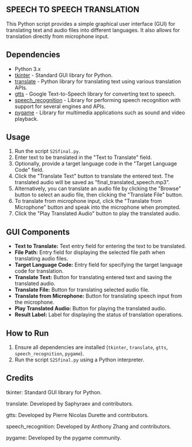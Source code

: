 ## SPEECH TO SPEECH TRANSLATION

This Python script provides a simple graphical user interface (GUI) for translating text and audio files into different languages. It also allows for translation directly from microphone input.

## Dependencies
- Python 3.x
- [tkinter](https://docs.python.org/3/library/tkinter.html) - Standard GUI library for Python.
- [translate](https://pypi.org/project/translate/) - Python library for translating text using various translation APIs.
- [gtts](https://pypi.org/project/gTTS/) - Google Text-to-Speech library for converting text to speech.
- [speech_recognition](https://pypi.org/project/SpeechRecognition/) - Library for performing speech recognition with support for several engines and APIs.
- [pygame](https://pypi.org/project/pygame/) - Library for multimedia applications such as sound and video playback.

## Usage
1. Run the script `S2Sfinal.py`.
2. Enter text to be translated in the "Text to Translate" field.
3. Optionally, provide a target language code in the "Target Language Code" field.
4. Click the "Translate Text" button to translate the entered text. The translated audio will be saved as "final_translated_speech.mp3".
5. Alternatively, you can translate an audio file by clicking the "Browse" button to select an audio file, then clicking the "Translate File" button.
6. To translate from microphone input, click the "Translate from Microphone" button and speak into the microphone when prompted.
7. Click the "Play Translated Audio" button to play the translated audio.

## GUI Components
- **Text to Translate:** Text entry field for entering the text to be translated.
- **File Path:** Entry field for displaying the selected file path when translating audio files.
- **Target Language Code:** Entry field for specifying the target language code for translation.
- **Translate Text:** Button for translating entered text and saving the translated audio.
- **Translate File:** Button for translating selected audio file.
- **Translate from Microphone:** Button for translating speech input from the microphone.
- **Play Translated Audio:** Button for playing the translated audio.
- **Result Label:** Label for displaying the status of translation operations.

## How to Run
1. Ensure all dependencies are installed (`tkinter`, `translate`, `gtts`, `speech_recognition`, `pygame`).
2. Run the script `S2Sfinal.py` using a Python interpreter.

## Credits
tkinter: Standard GUI library for Python.

translate: Developed by Saphyraex and contributors.

gtts: Developed by Pierre Nicolas Durette and contributors.

speech_recognition: Developed by Anthony Zhang and contributors.

pygame: Developed by the pygame community.

